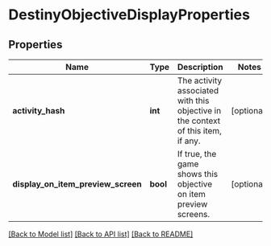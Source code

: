 # DestinyObjectiveDisplayProperties

## Properties
Name | Type | Description | Notes
------------ | ------------- | ------------- | -------------
**activity_hash** | **int** | The activity associated with this objective in the context of this item, if any. | [optional] 
**display_on_item_preview_screen** | **bool** | If true, the game shows this objective on item preview screens. | [optional] 

[[Back to Model list]](../README.md#documentation-for-models) [[Back to API list]](../README.md#documentation-for-api-endpoints) [[Back to README]](../README.md)


